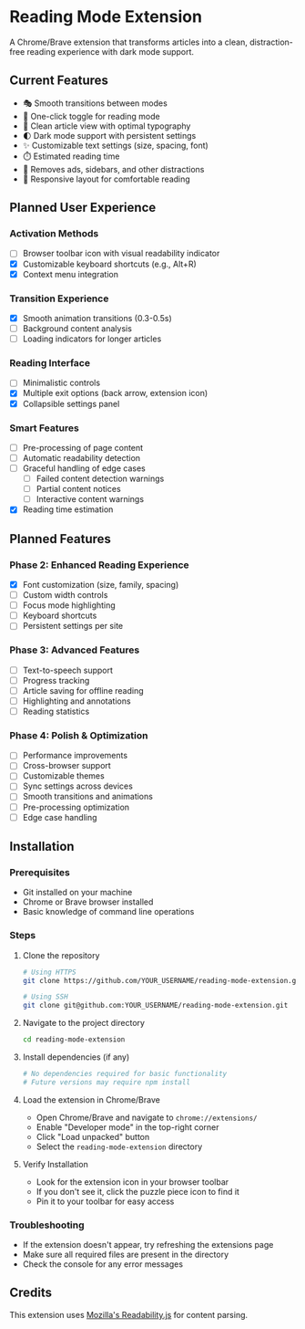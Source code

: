 # Reading Mode Extension

A Chrome/Brave extension that transforms articles into a clean, distraction-free reading experience with dark mode support.

## Current Features

- 🎭 Smooth transitions between modes
- 🔄 One-click toggle for reading mode
- 📖 Clean article view with optimal typography
- 🌓 Dark mode support with persistent settings
- ✨ Customizable text settings (size, spacing, font)
- ⏱️ Estimated reading time
- 🎯 Removes ads, sidebars, and other distractions
- 📱 Responsive layout for comfortable reading

## Planned User Experience

### Activation Methods
- [ ] Browser toolbar icon with visual readability indicator
- [x] Customizable keyboard shortcuts (e.g., Alt+R)
- [x] Context menu integration

### Transition Experience
- [x] Smooth animation transitions (0.3-0.5s)
- [ ] Background content analysis
- [ ] Loading indicators for longer articles

### Reading Interface
- [ ] Minimalistic controls
- [x] Multiple exit options (back arrow, extension icon)
- [x] Collapsible settings panel

### Smart Features
- [ ] Pre-processing of page content
- [ ] Automatic readability detection
- [ ] Graceful handling of edge cases
  - [ ] Failed content detection warnings
  - [ ] Partial content notices
  - [ ] Interactive content warnings
- [x] Reading time estimation

## Planned Features

### Phase 2: Enhanced Reading Experience
- [x] Font customization (size, family, spacing)
- [ ] Custom width controls
- [ ] Focus mode highlighting
- [ ] Keyboard shortcuts
- [ ] Persistent settings per site

### Phase 3: Advanced Features
- [ ] Text-to-speech support
- [ ] Progress tracking
- [ ] Article saving for offline reading
- [ ] Highlighting and annotations
- [ ] Reading statistics

### Phase 4: Polish & Optimization
- [ ] Performance improvements
- [ ] Cross-browser support
- [ ] Customizable themes
- [ ] Sync settings across devices
- [ ] Smooth transitions and animations
- [ ] Pre-processing optimization
- [ ] Edge case handling

## Installation

### Prerequisites
- Git installed on your machine
- Chrome or Brave browser installed
- Basic knowledge of command line operations

### Steps
1. Clone the repository
   ```bash
   # Using HTTPS
   git clone https://github.com/YOUR_USERNAME/reading-mode-extension.git
   
   # Using SSH
   git clone git@github.com:YOUR_USERNAME/reading-mode-extension.git
   ```

2. Navigate to the project directory
   ```bash
   cd reading-mode-extension
   ```

3. Install dependencies (if any)
   ```bash
   # No dependencies required for basic functionality
   # Future versions may require npm install
   ```

4. Load the extension in Chrome/Brave
   - Open Chrome/Brave and navigate to `chrome://extensions/`
   - Enable "Developer mode" in the top-right corner
   - Click "Load unpacked" button
   - Select the `reading-mode-extension` directory

5. Verify Installation
   - Look for the extension icon in your browser toolbar
   - If you don't see it, click the puzzle piece icon to find it
   - Pin it to your toolbar for easy access

### Troubleshooting
- If the extension doesn't appear, try refreshing the extensions page
- Make sure all required files are present in the directory
- Check the console for any error messages

## Credits

This extension uses [Mozilla's Readability.js](https://github.com/mozilla/readability) for content parsing. 